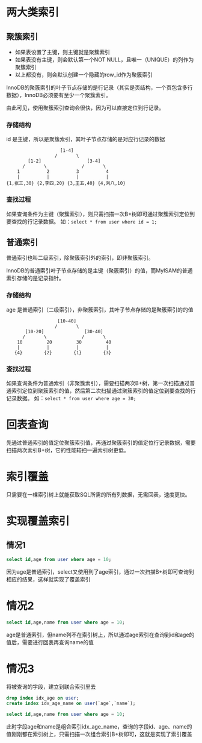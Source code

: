 # 两大类索引

## 聚簇索引

- 如果表设置了主键，则主键就是聚簇索引
- 如果表没有主键，则会默认第一个NOT NULL，且唯一（UNIQUE）的列作为聚簇索引
- 以上都没有，则会默认创建一个隐藏的row_id作为聚簇索引

InnoDB的聚簇索引的叶子节点存储的是行记录（其实是页结构，一个页包含多行数据），InnoDB必须要有至少一个聚簇索引。

由此可见，使用聚簇索引查询会很快，因为可以直接定位到行记录。

### 存储结构
id 是主键，所以是聚簇索引，其叶子节点存储的是对应行记录的数据
```
                    [1-4]
                  /       \
        [1-2]                 [3-4]
      /       \             /       \
    1          2          3          4
    |          |          |          |
{1,张三,30} {2,李四,20} {3,王五,40} {4,刘八,10}   
```

### 查找过程
如果查询条件为主键（聚簇索引），则只需扫描一次B+树即可通过聚簇索引定位到要查找的行记录数据。
如：`select * from user where id = 1;`

## 普通索引

普通索引也叫二级索引，除聚簇索引外的索引，即非聚簇索引。

InnoDB的普通索引叶子节点存储的是主键（聚簇索引）的值，而MyISAM的普通索引存储的是记录指针。

### 存储结构
age 是普通索引（二级索引），非聚簇索引，其叶子节点存储的是聚簇索引的的值
```
                   [10-40]
                  /       \
       [10-20]               [30-40]
      /       \             /       \
    10         20         30         40
    |          |          |          |
   {4}        {2}        {1}        {3}
```

### 查找过程
如果查询条件为普通索引（非聚簇索引），需要扫描两次B+树，第一次扫描通过普通索引定位到聚簇索引的值，然后第二次扫描通过聚簇索引的值定位到要查找的行记录数据。 
如：`select * from user where age = 30;`

# 回表查询

先通过普通索引的值定位聚簇索引值，再通过聚簇索引的值定位行记录数据，需要扫描两次索引B+树，它的性能较扫一遍索引树更低。

# 索引覆盖

只需要在一棵索引树上就能获取SQL所需的所有列数据，无需回表，速度更快。

# 实现覆盖索引

## 情况1
```sql
select id,age from user where age = 10;
```
因为age是普通索引，select又使用到了age索引，通过一次扫描B+树即可查询到相应的结果，这样就实现了覆盖索引

# 情况2
```sql
select id,age,name from user where age = 10;
```
age是普通索引，但name列不在索引树上，所以通过age索引在查询到id和age的值后，需要进行回表再查询name的值

# 情况3
将被查询的字段，建立到联合索引里去
```sql
drop index idx_age on user;
create index idx_age_name on user(`age`,`name`);
```
```sql
select id,age,name from user where age = 10;
```
此时字段age和name是组合索引idx_age_name，查询的字段id、age、name的值刚刚都在索引树上，只需扫描一次组合索引B+树即可，这就是实现了索引覆盖
